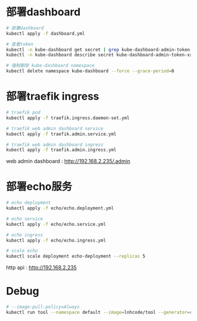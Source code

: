 # 部署dashboard

```sh
# 部署dashboard
kubectl apply -f dashboard.yml

# 查看token
kubectl -n kube-dashboard get secret | grep kube-dashboard-admin-token-
kubectl -n kube-dashboard describe secret kube-dashboard-admin-token-xxxx

# 强制删除 kube-dashboard namespace
kubectl delete namespace kube-dashboard --force --grace-period=0
```

# 部署traefik ingress

```sh
# traefik pod
kubectl apply -f traefik.ingress.daemon-set.yml

# traefik web admin dashboard service
kubectl apply -f traefik.admin.service.yml

# traefik web admin dashboard ingress
kubectl apply -f traefik.admin.ingress.yml
```

web admin dashboard : http://192.168.2.235/.admin

# 部署echo服务 

```sh
# echo deployment
kubectl apply -f echo/echo.deployment.yml

# echo service
kubectl apply -f echo/echo.service.yml

# echo ingress
kubectl apply -f echo/echo.ingress.yml

# scale echo
kubectl scale deployment echo-deployment --replicas 5
```

http api : http://192.168.2.235


# Debug

```sh
# --image-pull-policy=Always
kubectl run tool --namespace default --image=lnhcode/tool --generator=run-pod/v1 --restart=Never --stdin --tty --rm --command -- nslookup github.com
```